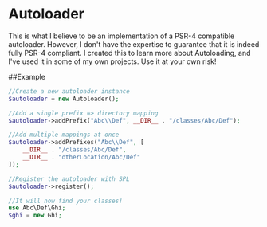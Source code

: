 # Autoloader
This is what I believe to be an implementation of a PSR-4 compatible autoloader.
However, I don't have the expertise to guarantee that it is indeed fully PSR-4 compliant.
I created this to learn more about Autoloading, and I've used it in some of my own projects.
Use it at your own risk!

##Example
```php
//Create a new autoloader instance
$autoloader = new Autoloader();

//Add a single prefix => directory mapping
$autoloader->addPrefix("Abc\\Def", __DIR__ . "/classes/Abc/Def");

//Add multiple mappings at once
$autoloader->addPrefixes("Abc\\Def", [
	__DIR__ . "/classes/Abc/Def",
	__DIR__ . "otherLocation/Abc/Def"
]);

//Register the autoloader with SPL
$autoloader->register();

//It will now find your classes!
use Abc\Def\Ghi;
$ghi = new Ghi;
```